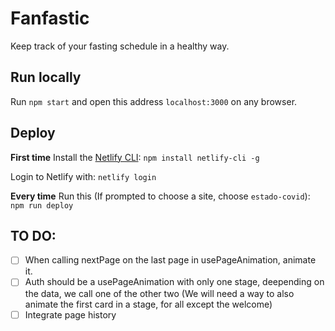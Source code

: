 # Fanfastic

Keep track of your fasting schedule in a healthy way.

## Run locally

Run `npm start` and open this address `localhost:3000` on any browser.

## Deploy

**First time**
Install the [Netlify CLI](https://docs.netlify.com/cli/get-started/):
`npm install netlify-cli -g`

Login to Netlify with:
`netlify login`

**Every time**
Run this (If prompted to choose a site, choose `estado-covid`):
`npm run deploy`

## TO DO:

-   [ ] When calling nextPage on the last page in usePageAnimation, animate it.
-   [ ] Auth should be a usePageAnimation with only one stage, deepending on the data, we call one of the other two (We will need a way to also animate the first card in a stage, for all except the welcome)
-   [ ] Integrate page history
